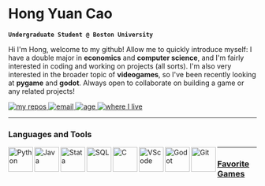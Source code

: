 # Hong Yuan Cao

**`Undergraduate Student @ Boston University`**

Hi I'm Hong, welcome to my github! Allow me to quickly introduce myself: I have a double major in **economics** and **computer science**, and I'm fairly interested in coding and working on projects (all sorts). I'm also very interested in the broader topic of **videogames**, so I've been recently looking at **pygame** and **godot**. Always open to collaborate on building a game or any related projects!

<p align="left">
    <a href="https://github.com/hongyuanc?tab=repositories">
        <img alt="my repos" title="check out my repositories" src="https://custom-icon-badges.demolab.com/badge/-My%20Repos-palegreen?style=for-the-badge&logoColor=black&logo=repo"/>
        </a>
    <a href="mailto:hong.cao0824@gmail.com">
        <img alt="email" title="reach out to me!" src="https://custom-icon-badges.demolab.com/badge/-hong.cao0824@gmail.com-teal?style=for-the-badge&logo=mention&logoColor=white">
        </a>
    <a href="https://en.wikipedia.org/wiki/August_24">
        <img alt="age" title="click for my birthday" src="https://img.shields.io/badge/Age-19-F25278?style=for-the-badge">
        </a>
    <a href="https://en.wikipedia.org/wiki/Boston">
        <img alt="where I live" title="Boston" src="https://custom-icon-badges.demolab.com/badge/Boston-MA-blue?style=for-the-badge&logo=location&logoColor=white">
        </a>
</p>

---

### Languages and Tools

<img align="left" alt="Python" width="50px" sytle="padding-right:10px" src="https://cdn.jsdelivr.net/gh/devicons/devicon@latest/icons/python/python-original.svg"/>
<img align="left" alt="Java" width="50px" sytle="padding-right:10px" src="https://cdn.jsdelivr.net/gh/devicons/devicon@latest/icons/java/java-original.svg"/>
<img align="left" alt="Stata" width="50px" sytle="padding-right:10px" src="https://cdn.jsdelivr.net/gh/devicons/devicon@latest/icons/stata/stata-original-wordmark.svg"/>
<img align="left" alt="SQL" width="50px" sytle="padding-right:10px" src="https://cdn.jsdelivr.net/gh/devicons/devicon@latest/icons/mysql/mysql-original.svg"/>
<img align="left" alt="C" width="50px" sytle="padding-right:10px" src="https://cdn.jsdelivr.net/gh/devicons/devicon@latest/icons/c/c-original.svg"/>
<img align="left" alt="VScode" width="50px" sytle="padding-right:10px" src="https://cdn.jsdelivr.net/gh/devicons/devicon@latest/icons/vscode/vscode-original.svg"/>
<a href="https://godotengine.org/">
    <img align="left" alt="Godot" width="50px" sytle="padding-right:10px" src="https://cdn.jsdelivr.net/gh/devicons/devicon@latest/icons/godot/godot-original.svg"/>
<a href="https://git-scm.com/">    
    <img align="left" alt="Git" width="50px" sytle="padding-right:10px" src="https://cdn.jsdelivr.net/gh/devicons/devicon@latest/icons/git/git-original.svg"/>

</p>

---

### Favorite Games


